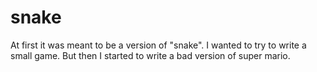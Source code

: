 # snake

At first it was meant to be a version of "snake". I wanted to try to write a small game. But then I started to write a bad version of super mario.
